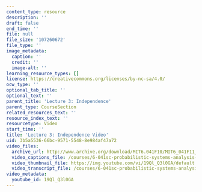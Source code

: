 ```yaml
---
content_type: resource
description: ''
draft: false
end_time: ''
file: null
file_size: '107260672'
file_type: ''
image_metadata:
  caption: ''
  credit: ''
  image-alt: ''
learning_resource_types: []
license: https://creativecommons.org/licenses/by-nc-sa/4.0/
ocw_type: ''
optional_tab_title: ''
optional_text: ''
parent_title: 'Lecture 3: Independence'
parent_type: CourseSection
related_resources_text: ''
resource_index_text: ''
resourcetype: Video
start_time: ''
title: 'Lecture 3: Independence Video'
uid: 3b5a5536-66bc-9571-5548-8e984af47a72
video_files:
  archive_url: http://www.archive.org/download/MIT6.041F10/MIT6_041F11_lec03_300k.mp4
  video_captions_file: /courses/6-041sc-probabilistic-systems-analysis-and-applied-probability-fall-2013/19Ql_Q3l0GA_captions.webvtt
  video_thumbnail_file: https://img.youtube.com/vi/19Ql_Q3l0GA/default.jpg
  video_transcript_file: /courses/6-041sc-probabilistic-systems-analysis-and-applied-probability-fall-2013/19Ql_Q3l0GA_transcript.pdf
video_metadata:
  youtube_id: 19Ql_Q3l0GA
---
```

